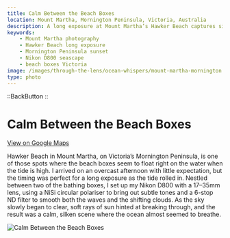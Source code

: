 ```yaml
---
title: Calm Between the Beach Boxes
location: Mount Martha, Mornington Peninsula, Victoria, Australia
description: A long exposure at Mount Martha’s Hawker Beach captures silken waves, soft skies, and iconic beach boxes with the Nikon D800.
keywords:
    - Mount Martha photography
    - Hawker Beach long exposure
    - Mornington Peninsula sunset
    - Nikon D800 seascape
    - beach boxes Victoria
image: /images/through-the-lens/ocean-whispers/mount-martha-mornington.jpg
type: photo
---
```


::BackButton
::

# Calm Between the Beach Boxes

<a href="https://maps.app.goo.gl/myp3KKc4seTstZt76" target="_blank" rel="noopener noreferrer">View on Google Maps</a>

Hawker Beach in Mount Martha, on Victoria’s Mornington Peninsula, is one of those spots where the beach boxes seem to float right on the water when the tide is high. I arrived on an overcast afternoon with little expectation, but the timing was perfect for a long exposure as the tide rolled in. Nestled between two of the bathing boxes, I set up my Nikon D800 with a 17–35mm lens, using a NiSi circular polariser to bring out subtle tones and a 6-stop ND filter to smooth both the waves and the shifting clouds. As the sky slowly began to clear, soft rays of sun hinted at breaking through, and the result was a calm, silken scene where the ocean almost seemed to breathe.

![Calm Between the Beach Boxes](/images/through-the-lens/ocean-whispers/mount-martha-mornington.jpg)

<div class="mb-8"></div>
